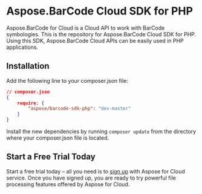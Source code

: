 # Aspose.BarCode Cloud SDK for PHP
Aspose.BarCode for Cloud is a Cloud API to work with BarCode symbologies. This is the repository for Aspose.BarCode Cloud SDK for PHP. Using this SDK, Aspose.BarCode Cloud APIs can be easily used in PHP applications.

Installation
----------------------------------

Add the following line to your composer.json file:

```json
// composer.json
{
    require: {
        "aspose/barcode-sdk-php": "dev-master"
    }
}
```

Install the new dependencies by running `composer update` from the directory where your composer.json file is located.

Start a Free Trial Today
------------------------

Start a free trial today – all you need is to [sign up](https://cloud.aspose.com/SignUp) with Aspose for Cloud service. Once you have signed up, you are ready to try powerful file processing features offered by Aspose for Cloud.


